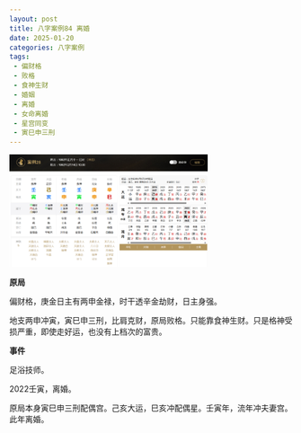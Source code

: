 ```yaml
---
layout: post
title: 八字案例84 离婚
date: 2025-01-20
categories: 八字案例
tags:
 - 偏财格
 - 败格
 - 食神生财
 - 婚姻
 - 离婚
 - 女命离婚
 - 星宫同变
 - 寅巳申三刑
---
```


<img src="/images/bazi-example/bazi-example-84.PNG" width="70%">

**原局**

偏财格，庚金日主有两申金禄，时干透辛金劫财，日主身强。

地支两申冲寅，寅巳申三刑，比肩克财，原局败格。只能靠食神生财。只是格神受损严重，即使走好运，也没有上档次的富贵。

**事件**

足浴技师。

2022壬寅，离婚。
	
原局本身寅巳申三刑配偶宫。己亥大运，巳亥冲配偶星。壬寅年，流年冲夫妻宫。此年离婚。
